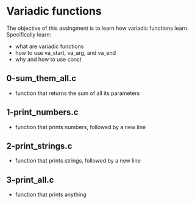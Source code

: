 # Variadic functions
The objective of this assingment is to learn how variadic functions learn. Specifically learn:
* what are variadic functions
* how to use va_start, va_arg, and va_end
* why and how to use const

## 0-sum_them_all.c
* function that returns the sum of all its parameters

## 1-print_numbers.c
* function that prints numbers, followed by a new line

## 2-print_strings.c
* function that prints strings, followed by a new line

## 3-print_all.c
* function that prints anything